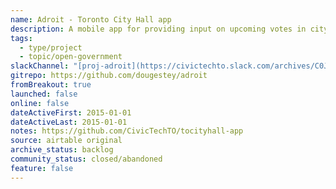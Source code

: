 ```yaml
---
name: Adroit - Toronto City Hall app
description: A mobile app for providing input on upcoming votes in city hall. An interface to the Toronto City Hall API.
tags:
  - type/project
  - topic/open-government
slackChannel: "[proj-adroit](https://civictechto.slack.com/archives/C0JC4A5RS)"
gitrepo: https://github.com/dougestey/adroit
fromBreakout: true
launched: false
online: false
dateActiveFirst: 2015-01-01
dateActiveLast: 2015-01-01
notes: https://github.com/CivicTechTO/tocityhall-app
source: airtable original
archive_status: backlog
community_status: closed/abandoned
feature: false
---
```

